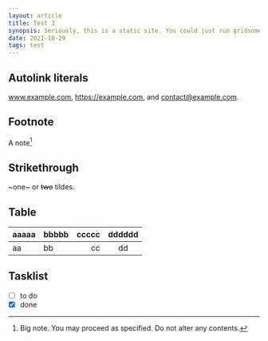 ```yaml
---
layout: article
title: Test 3
synopsis: Seriously, this is a static site. You could just run gridsome build and then upload the entire dist folder to any web host. Deploy to Netlify 🔥 Simply connect Netlify to your GitHub repo and trigger
date: 2021-10-29
tags: test
---
```


## Autolink literals

www.example.com, https://example.com, and contact@example.com.

## Footnote

A note[^1]

[^1]: Big note. You may proceed as specified. Do not alter any contents.

## Strikethrough

~one~ or ~~two~~ tildes.

## Table

| aaaaa | bbbbb | ccccc | dddddd |
| ----- | :---- | ----: | :----: |
| aa    | bb    |    cc |   dd   |

## Tasklist

- [ ] to do
- [x] done
